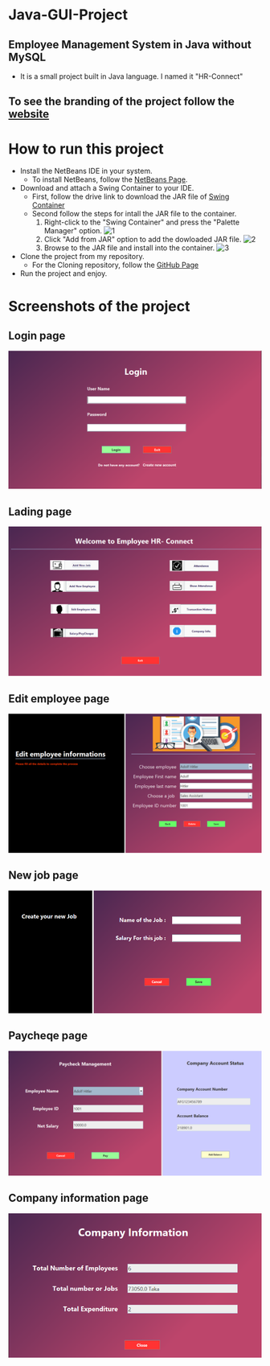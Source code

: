 # Java-GUI-Project
## Employee Management System in Java without MySQL
* It is a small project built in Java language. I named it "HR-Connect"
## To see the branding of the project follow the [website](https://sites.google.com/diu.edu.bd/devdeo/)

# How to run this project
  - Install the NetBeans IDE in your system.
    - To install NetBeans, follow the [NetBeans Page](https://netbeans.apache.org/download/index.html).
  - Download and attach a Swing Container to your IDE.
    - First, follow the drive link to download the JAR file of [Swing Container](https://drive.google.com/drive/folders/1c5iezJzm83BrZXPWNOJHVgBjMGv_Fcof?usp=sharing)
    - Second follow the steps for intall the JAR file to the container.
      1. Right-click to the "Swing Container" and press the "Palette Manager" option.
      ![1]()
      2. Click "Add from JAR" option to add the dowloaded JAR file.
      ![2]()
      3. Browse to the JAR file and install into the container.
      ![3]()
  - Clone the project from my repository.
    - For the Cloning repository, follow the [GitHub Page](https://docs.github.com/en/repositories/creating-and-managing-repositories/cloning-a-repository)
  - Run the project and enjoy.

# Screenshots of the project
## Login page
![Login page](/Project_ss/login.png)
## Lading page
![Lading page](https://github.com/Riyad959/Employee-Mix-java-/blob/0a65093d4515b76f4aaefe296827a8436a23c8b1/Project_ss/landing%20page.png)
## Edit employee page
![Edit employee page](https://github.com/Riyad959/Employee-Mix-java-/blob/0a65093d4515b76f4aaefe296827a8436a23c8b1/Project_ss/edit%20employee.png)
## New job page
![new job page](https://github.com/Riyad959/Employee-Mix-java-/blob/0a65093d4515b76f4aaefe296827a8436a23c8b1/Project_ss/new%20job.png)
## Paycheqe page
![paycheqe page](https://github.com/Riyad959/Employee-Mix-java-/blob/0a65093d4515b76f4aaefe296827a8436a23c8b1/Project_ss/paycheqe.png)
## Company information page
![company info page](https://github.com/Riyad959/Employee-Mix-java-/blob/0a65093d4515b76f4aaefe296827a8436a23c8b1/Project_ss/info.png)
